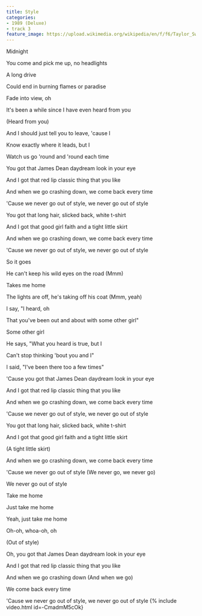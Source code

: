 ```yaml
---
title: Style
categories:
- 1989 (Deluxe)
- track 3
feature_image: https://upload.wikimedia.org/wikipedia/en/f/f6/Taylor_Swift_-_1989.png
--- 
```

Midnight

You come and pick me up, no headlights

A long drive

Could end in burning flames or paradise

Fade into view, oh

It's been a while since I have even heard from you

(Heard from you)

And I should just tell you to leave, 'cause I

Know exactly where it leads, but I

Watch us go 'round and 'round each time

You got that James Dean daydream look in your eye

And I got that red lip classic thing that you like

And when we go crashing down, we come back every time

'Cause we never go out of style, we never go out of style

You got that long hair, slicked back, white t-shirt

And I got that good girl faith and a tight little skirt

And when we go crashing down, we come back every time

'Cause we never go out of style, we never go out of style

So it goes

He can't keep his wild eyes on the road (Mmm)

Takes me home

The lights are off, he's taking off his coat (Mmm, yeah)

I say, "I heard, oh

That you've been out and about with some other girl"

Some other girl

He says, "What you heard is true, but I

Can't stop thinking 'bout you and I"

I said, "I've been there too a few times"

'Cause you got that James Dean daydream look in your eye

And I got that red lip classic thing that you like

And when we go crashing down, we come back every time

'Cause we never go out of style, we never go out of style

You got that long hair, slicked back, white t-shirt

And I got that good girl faith and a tight little skirt

(A tight little skirt)

And when we go crashing down, we come back every time

'Cause we never go out of style (We never go, we never go)

We never go out of style

Take me home

Just take me home

Yeah, just take me home

Oh-oh, whoa-oh, oh

(Out of style)

Oh, you got that James Dean daydream look in your eye

And I got that red lip classic thing that you like

And when we go crashing down (And when we go)

We come back every time

'Cause we never go out of style, we never go out of style
{% include video.html id=-CmadmM5cOk}